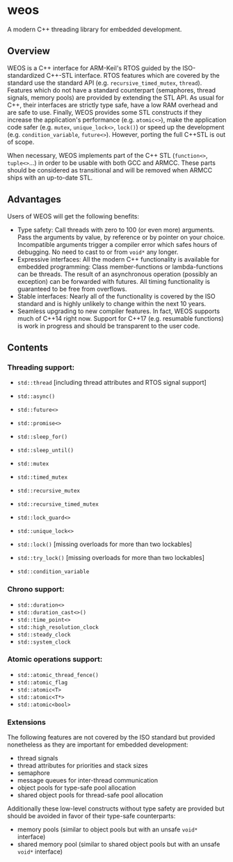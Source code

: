 # weos

A modern C++ threading library for embedded development.

## Overview

WEOS is a C++ interface for ARM-Keil's RTOS guided by the ISO-standardized
C++-STL interface. RTOS features which are covered by the standard use the
standard API (e.g. `recursive_timed_mutex`, `thread`).
Features which do not have a standard counterpart (semaphores, thread signals,
memory pools) are provided by extending the STL API.
As usual for C++, their interfaces are strictly type safe, have a low RAM
overhead and are safe to use.
Finally, WEOS provides some STL constructs if they increase the application's
performance (e.g. `atomic<>`), make the application code safer (e.g. `mutex`,
`unique_lock<>`, `lock()`) or speed up the development (e.g.
`condition_variable`, `future<>`).
However, porting the full C++STL is out of scope.

When necessary, WEOS implements part of the C++ STL (`function<>`, `tuple<>`...)
in order to be usable with both GCC and ARMCC. These parts should be considered
as transitional and will be removed when ARMCC ships with an up-to-date STL.

## Advantages

Users of WEOS will get the following benefits:

* Type safety: Call threads with zero to 100 (or even more) arguments. Pass the
  arguments by value, by reference or by pointer on your choice. Incompatible
  arguments trigger a compiler error which safes hours of debugging. No need to
  cast to or from `void*` any longer.
* Expressive interfaces: All the modern C++ functionality is available for
  embedded programming: Class member-functions or lambda-functions can be
  threads. The result of an asynchronous operation (possibly an exception)
  can be forwarded with futures. All timing functionality is guaranteed to
  be free from overflows.
* Stable interfaces: Nearly all of the functionality is covered by the ISO
  standard and is highly unlikely to change within the next 10 years.
* Seamless upgrading to new compiler features. In fact, WEOS supports much
  of C++14 right now. Support for C++17 (e.g. resumable functions) is work
  in progress and should be transparent to the user code.

## Contents

### Threading support:
* `std::thread`   [including thread attributes and RTOS signal support]
* `std::async()`
* `std::future<>`
* `std::promise<>`

* `std::sleep_for()`
* `std::sleep_until()`

* `std::mutex`
* `std::timed_mutex`
* `std::recursive_mutex`
* `std::recursive_timed_mutex`
* `std::lock_guard<>`
* `std::unique_lock<>`
* `std::lock()`       [missing overloads for more than two lockables]
* `std::try_lock()`   [missing overloads for more than two lockables]

* `std::condition_variable`

### Chrono support:
* `std::duration<>`
* `std::duration_cast<>()`
* `std::time_point<>`
* `std::high_resolution_clock`
* `std::steady_clock`
* `std::system_clock`

### Atomic operations support:
* `std::atomic_thread_fence()`
* `std::atomic_flag`
* `std::atomic<T>`
* `std::atomic<T*>`
* `std::atomic<bool>`

### Extensions

The following features are not covered by the ISO standard but provided
nonetheless as they are important for embedded development:
* thread signals
* thread attributes for priorities and stack sizes
* semaphore
* message queues for inter-thread communication
* object pools for type-safe pool allocation
* shared object pools for thread-safe pool allocation

Additionally these low-level constructs without type safety are provided but
should be avoided in favor of their type-safe counterparts:
* memory pools (similar to object pools but with an unsafe `void*` interface)
* shared memory pool (similar to shared object pools but with an unsafe `void*`
  interface)
